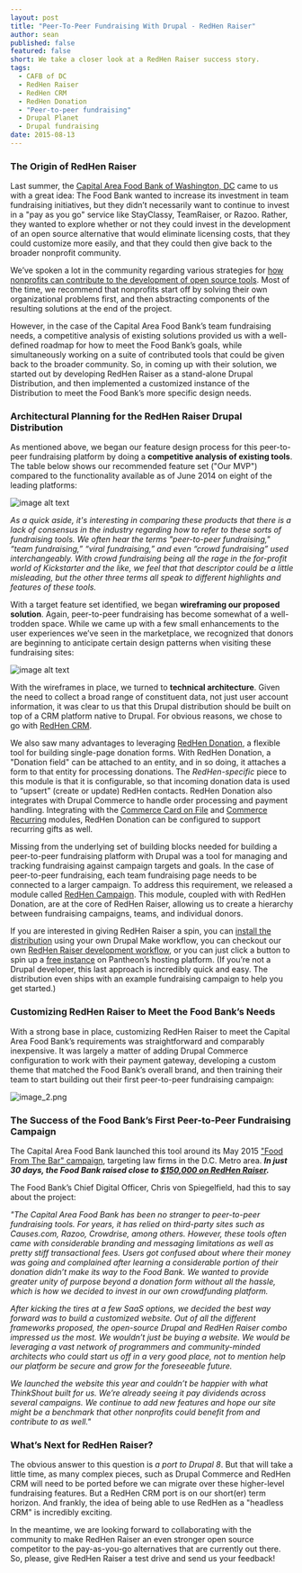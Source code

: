 ```yaml
---
layout: post
title: "Peer-To-Peer Fundraising With Drupal - RedHen Raiser"
author: sean
published: false
featured: false
short: We take a closer look at a RedHen Raiser success story.
tags: 
  - CAFB of DC
  - RedHen Raiser
  - RedHen CRM
  - RedHen Donation
  - "Peer-to-peer fundraising"
  - Drupal Planet
  - Drupal fundraising
date: 2015-08-13 
---
```

### The Origin of RedHen Raiser

Last summer, the [Capital Area Food Bank of Washington, DC](http://www.capitalareafoodbank.org/) came to us with a great idea: The Food Bank wanted to increase its investment in team fundraising initiatives, but they didn’t necessarily want to continue to invest in a "pay as you go" service like StayClassy, TeamRaiser, or Razoo. Rather, they wanted to explore whether or not they could invest in the development of an open source alternative that would eliminate licensing costs, that they could customize more easily, and that they could then give back to the broader nonprofit community.

We’ve spoken a lot in the community regarding various strategies for [how nonprofits can contribute to the development of open source tools](http://thinkshout.com/blog/2015/03/the-how-and-why-of-open-source/). Most of the time, we recommend that nonprofits start off by solving their own organizational problems first, and then abstracting components of the resulting solutions at the end of the project.

However, in the case of the Capital Area Food Bank’s team fundraising needs, a competitive analysis of existing solutions provided us with a well-defined roadmap for how to meet the Food Bank’s goals, while simultaneously working on a suite of contributed tools that could be given back to the broader community. So, in coming up with their solution, we started out by developing RedHen Raiser as a stand-alone Drupal Distribution, and then implemented a customized instance of the Distribution to meet the Food Bank’s more specific design needs.

### Architectural Planning for the RedHen Raiser Drupal Distribution

As mentioned above, we began our feature design process for this peer-to-peer fundraising platform by doing a **competitive analysis of existing tools**. The table below shows our recommended feature set ("Our MVP") compared to the functionality available as of June 2014 on eight of the leading platforms:

![image alt text](/assets/images/blog/image_0.png)

*As a quick aside, it's interesting in comparing these products that there is a lack of consensus in the industry regarding how to refer to these sorts of fundraising tools. We often hear the terms "peer-to-peer fundraising," “team fundraising,” “viral fundraising,” and even “crowd fundraising” used interchangeably. With crowd fundraising being all the rage in the for-profit world of Kickstarter and the like, we feel that that descriptor could be a little misleading, but the other three terms all speak to different highlights and features of these tools.*

With a target feature set identified, we began **wireframing our proposed solution**. Again, peer-to-peer fundraising has become somewhat of a well-trodden space. While we came up with a few small enhancements to the user experiences we’ve seen in the marketplace, we recognized that donors are beginning to anticipate certain design patterns when visiting these fundraising sites:

![image alt text](/assets/images/blog/image_1.png)

With the wireframes in place, we turned to **technical architecture**. Given the need to collect a broad range of constituent data, not just user account information, it was clear to us that this Drupal distribution should be built on top of a CRM platform native to Drupal. For obvious reasons, we chose to go with [RedHen CRM](https://www.drupal.org/project/redhen).

We also saw many advantages to leveraging [RedHen Donation](https://www.drupal.org/project/redhen_donation), a flexible tool for building single-page donation forms. With RedHen Donation, a "Donation field" can be attached to an entity, and in so doing, it attaches a form to that entity for processing donations. The *RedHen-specific* piece to this module is that it is configurable, so that incoming donation data is used to “upsert” (create or update) RedHen contacts. RedHen Donation also integrates with Drupal Commerce to handle order processing and payment handling. Integrating with the [Commerce Card on File](https://www.drupal.org/project/commerce_cardonfile) and [Commerce Recurring](https://www.drupal.org/project/commerce_recurring) modules, RedHen Donation can be configured to support recurring gifts as well.

Missing from the underlying set of building blocks needed for building a peer-to-peer fundraising platform with Drupal was a tool for managing and tracking fundraising against campaign targets and goals. In the case of peer-to-peer fundraising, each team fundraising page needs to be connected to a larger campaign. To address this requirement, we released a module called [RedHen Campaign](https://www.drupal.org/project/redhen_campaign). This module, coupled with with RedHen Donation, are at the core of RedHen Raiser, allowing us to create a hierarchy between fundraising campaigns, teams, and individual donors.

If you are interested in giving RedHen Raiser a spin, you can [install the distribution](https://www.drupal.org/project/redhen_raiser) using your own Drupal Make workflow, you can checkout our own [RedHen Raiser development workflow](https://github.com/thinkshout/charlotte), or you can just click a button to spin up a [free instance](https://dashboard.pantheon.io/products/redhen_raiser/spinup) on Pantheon’s hosting platform. (If you’re not a Drupal developer, this last approach is incredibly quick and easy. The distribution even ships with an example fundraising campaign to help you get started.)

### Customizing RedHen Raiser to Meet the Food Bank’s Needs

With a strong base in place, customizing RedHen Raiser to meet the Capital Area Food Bank’s requirements was straightforward and comparably inexpensive. It was largely a matter of adding Drupal Commerce configuration to work with their payment gateway, developing a custom theme that matched the Food Bank’s overall brand, and then training their team to start building out their first peer-to-peer fundraising campaign:

![image_2.png](/assets/images/blog/image_2.png)

### The Success of the Food Bank’s First Peer-to-Peer Fundraising Campaign

The Capital Area Food Bank launched this tool around its May 2015 ["Food From The Bar" campaign](http://www.capitalareafoodbank.org/food-from-the-bar/), targeting law firms in the D.C. Metro area. **_In just 30 days, the Food Bank raised close to [$150,000 on RedHen Raiser](https://give.capitalareafoodbank.org/campaigns/food-bar-2015)._**

The Food Bank’s Chief Digital Officer, Chris von Spiegelfield, had this to say about the project:

_"The Capital Area Food Bank has been no stranger to peer-to-peer fundraising tools. For years, it has relied on third-party sites such as Causes.com, Razoo, Crowdrise, among others. However, these tools often came with considerable branding and messaging limitations as well as pretty stiff transactional fees. Users got confused about where their money was going and complained after learning a considerable portion of their donation didn’t make its way to the Food Bank. We wanted to provide greater unity of purpose beyond a donation form without all the hassle, which is how we decided to invest in our own crowdfunding platform._

_After kicking the tires at a few SaaS options, we decided the best way forward was to build a customized website.  Out of all the different frameworks proposed, the open-source Drupal and RedHen Raiser combo impressed us the most. We wouldn’t  just be buying a website. We would be leveraging a vast network of programmers and community-minded architects who could start us off in a very good place, not to mention help our platform be secure and grow for the foreseeable future._

_We launched the website this year and couldn’t be happier with what ThinkShout built for us. We’re already seeing it pay dividends across several campaigns. We continue to add new features and hope our site might be a benchmark that other nonprofits could benefit from and contribute to as well."_

### What’s Next for RedHen Raiser?

The obvious answer to this question is *a port to Drupal 8*. But that will take a little time, as many complex pieces, such as Drupal Commerce and RedHen CRM will need to be ported before we can migrate over these higher-level fundraising features. But a RedHen CRM port is on our short(er) term horizon. And frankly, the idea of being able to use RedHen as a "headless CRM" is incredibly exciting.

In the meantime, we are looking forward to collaborating with the community to make RedHen Raiser an even stronger open source competitor to the pay-as-you-go alternatives that are currently out there. So, please, give RedHen Raiser a test drive and send us your feedback!
